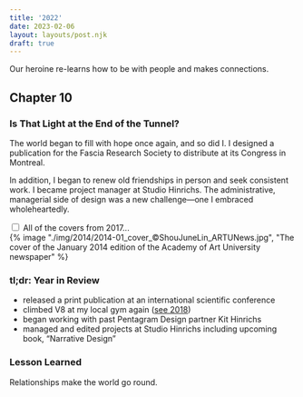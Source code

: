 ```yaml
---
title: '2022'
date: 2023-02-06
layout: layouts/post.njk
draft: true
---
```


<span class="small-caps">Our heroine re-learns</span> how to be with people and makes connections.

<!-- excerpt -->

<h2>Chapter 10</h2>
<h3>Is That Light at the End of the Tunnel?</h3>

The world began to fill with hope once again, and so did I. I designed a publication for the Fascia Research Society to distribute at its Congress in Montreal.

In addition, I began to renew old friendships in person and seek consistent work. I became project manager at Studio Hinrichs. The administrative, managerial side of design was a new challenge—one I embraced wholeheartedly.

<div class="accordion">
<input type="checkbox" id="2022" class="accordion__input">
<label for="2022" class="accordion__label">All of the covers from 2017...</label>
  <div class="img-container">
  {% image "./img/2014/2014-01_cover_©ShouJuneLin_ARTUNews.jpg", "The cover of the January 2014 edition of the Academy of Art University newspaper" %}
  </div>
</div>

### tl;dr: Year in Review

* released a print publication at an international scientific conference
* climbed V8 at my local gym again ([see 2018](/portfolio/2018/index.html))
* began working with past Pentagram Design partner Kit Hinrichs
* managed and edited projects at Studio Hinrichs including upcoming book, “Narrative Design”

### Lesson Learned
Relationships make the world go round.